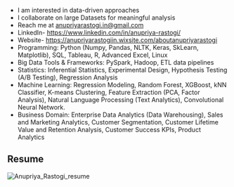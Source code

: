 - I am interested in data-driven approaches
- I collaborate on large Datasets for meaningful analysis
- Reach me at anupriyarastogi.in@gmail.com
- LinkedIn- https://www.linkedin.com/in/anupriya-rastogi/
- Website- https://anupriyarastogiin.wixsite.com/aboutanupriyarastogi
- Programming: Python (Numpy, Pandas, NLTK, Keras, SkLearn, Matplotlib), SQL, Tableau, R, Advanced Excel, Linux
- Big Data Tools & Frameworks: PySpark, Hadoop, ETL data pipelines
- Statistics: Inferential Statistics, Experimental Design, Hypothesis Testing (A/B Testing), Regression Analysis
- Machine Learning: Regression Modeling, Random Forest, XGBoost, kNN Classifier, K-means Clustering, Feature Extraction (PCA, Factor Analysis), Natural Language Processing (Text Analytics), Convolutional Neural Network.
- Business Domain: Enterprise Data Analytics (Data Warehousing), Sales and Marketing Analytics, Customer Segmentation, Customer Lifetime Value and Retention Analysis, Customer Success KPIs, Product Analytics 

## Resume
![Anupriya_Rastogi_resume](https://github.com/AnupriyaRastogi/Analyzing-Banking-Trends/assets/100975423/5de32dbe-81cd-4adf-980d-fd02595bb1c8)


<!---
AnupriyaRastogi/AnupriyaRastogi is a ✨ special ✨ repository because its `README.md` (this file) appears on your GitHub profile.
You can click the Preview link to take a look at your changes.
--->

